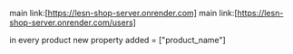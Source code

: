 <!-- database info -->

main link:[https://lesn-shop-server.onrender.com]
main link:[https://lesn-shop-server.onrender.com/users]

in every product new property added = ["product_name"]



